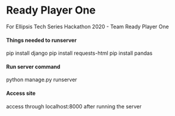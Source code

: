 # Ready Player One
For Ellipsis Tech Series Hackathon 2020 - Team Ready Player One

#### Things needed to runserver
pip install django
pip install requests-html
pip install pandas

<!-- pip install django_plotly_dash
pip install channels daphne redis django-redis channels-redis -->

#### Run server command
python manage.py runserver

#### Access site
access through localhost:8000 after running the server
